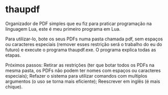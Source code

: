 # thaupdf
Organizador de PDF simples que eu fiz para praticar programação na linguagem Lua, este é meu primeiro programa em Lua.

Para utilizar-lo, bote os seus PDFs numa pasta chamada pdf, sem espaços ou caracteres especiais (remover esses restrição será o trabalho do eu do futuro) e execute o programa thaupdf.exe. O programa explica todas as etapas.

Próximos passos:
Retirar as restrições (ter que botar todos os PDFs na mesma pasta, os PDFs não podem ter nomes com espaços ou caracteres especiais);
Refazer o sistema para utilizar comandos com multiplos argumentos (o uso se torna mais eficiente);
Reescrever em inglês (é mais chique).
